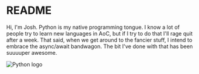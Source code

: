 # README

Hi, I'm Josh. Python is my native programming tongue. I know a lot of people try to learn new languages in
AoC, but if I try to do that I'll rage quit after a week. That said, when we get around to the fancier stuff,
I intend to embrace the async/await bandwagon. The bit I've done with that has been suuuuper awesome.

![Python logo](https://www.python.org/static/opengraph-icon-200x200.png)

